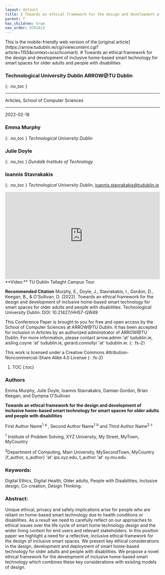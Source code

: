 ```yaml
---
layout: default
title: § Towards an ethical framework for the design and development of inclusive home-based smart technology for smart spaces for older adults and people with disabilities
parent: T
has_children: true
nav_order: 9781013
---
```

<style>
.dont-break-out {
  /* These are technically the same, but use both */
  overflow-wrap: break-word;
  word-wrap: break-word;

     -ms-word-break: break-all;
  /* This is the dangerous one in WebKit, as it breaks things wherever */
  word-break: break-all;
  /* Instead use this non-standard one: */
  word-break: break-word;
}

.youtube-container {
    position: relative;
    width: 100%;
    height: 0;
    padding-bottom: 56.25%;
}
.youtube-video {
    position: absolute;
    top: 0;
    left: 0;
    width: 100%;
    height: 100%;
}

</style>

<div class="dont-break-out" markdown="1">
This is the mobile-friendly web version of the [original article](https://arrow.tudublin.ie/cgi/viewcontent.cgi?article=1155&context=scschcomart).
# Towards an ethical framework for the design and development of inclusive home-based smart technology for smart spaces for older adults and people with disabilities

### Technological University Dublin ARROW@TU Dublin  
{: .no_toc }

***

Articles, School of Computer Sciences 

***

2022-02-18 

### Emma Murphy
{: .no_toc }
*Technological University Dublin*

### Julie Doyle
{: .no_toc }
*Dundalk Institute of Technology*

### Ioannis Stavrakakis
{: .no_toc }
*Technological University Dublin*, ioannis.stavrakakis@tudublin.ie 

<div class="youtube-container">
<iframe width="100%" src="https://www.youtube.com/embed/bq6eVNZV2Rg" title="YouTube video player" frameborder="0" allow="accelerometer; autoplay; clipboard-write; encrypted-media; gyroscope; picture-in-picture" allowfullscreen class="youtube-video"></iframe>
</div>
**Video:** TU Dublin Tallaght Campus Tour 

**Recommended Citation**
Murphy, E., Doyle, J., Stavrakakis, I., Gordon, D., Keegan, B., & O'Sullivan, D. (2022). Towards an ethical framework for the design and development of inclusive home-based smart technology for smart spaces for older adults and people with disabilities. Technological University Dublin. DOI: 10.21427/HHS7-QW49

This Conference Paper is brought to you for free and open access by the School of Computer Sciences at ARROW@TU Dublin. It has been accepted for inclusion in Articles by an authorized administrator of ARROW@TU Dublin. For more information, please contact arrow.admin 'at' tudublin.ie, aisling.coyne 'at' tudublin.ie, gerard.connollyi 'at' tudublin.ie.
{: .fs-2}

This work is licensed under a Creative Commons Attribution-Noncommercial-Share Alike 4.0 License
{: .fs-2}

1. TOC
{:toc}

### Authors
Emma Murphy, Julie Doyle, Ioannis Stavrakakis, Damian Gordon, Brian Keegan, and Dympna O'Sullivan

**Towards an ethical framework for the design and development of inclusive home-based smart technology for smart spaces for older adults and people with disabilities**

First Author Name<sup>1</sup> <sup>a</sup> , Second Author Name<sup>1</sup> <sup>b</sup> and Third Author Name<sup>2</sup> <sup>c</sup>   

<sup>1</sup> Institute of Problem Solving, XYZ University, My Street, MyTown, MyCountry   

<sup>2</sup>Department of Computing, Main University, MySecondTown, MyCountry {f_author, s_author} 'at' ips.xyz.edu, t_author 'at' xy.mu.edu

### Keywords: 
Digital Ethics, Digital Health, Older adults, People with Disabilities, Inclusive design, Co-creation, Design Thinking.

### Abstract:
Unique ethical, privacy and safety implications arise for people who are reliant on home-based smart technology due to health conditions or disabilities. As a result we need to carefully reflect on our approaches to ethical issues over the life cycle of smart home technology design and the wider living context for end users and relevant stakeholders. In this position paper we highlight a need for a reflective, inclusive ethical framework for the design of inclusive smart spaces. We present key ethical considerations in the design, development and deployment of smart home-based technology for older adults and people with disabilities. We propose a novel ethical framework for the development of inclusive home-based smart technology which combines these key considerations with existing models of design.

</div>

